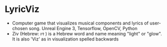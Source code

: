 # LyricViz
 - Computer game that visualizes musical components and lyrics of user-chosen song. Unreal Engine 3, Tensorflow, OpenCV, Python
 - Ziv (Hebrew: זיו ) is a Hebrew word and name meaning "light" or "glow". It is also 'Viz' as in visualization spelled backwards
